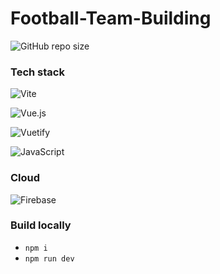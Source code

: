 # Football-Team-Building

![GitHub repo size](https://img.shields.io/github/repo-size/marcimerca/football-team-building)

### Tech stack

![Vite](https://img.shields.io/badge/vite-%23646CFF.svg?style=for-the-badge&logo=vite&logoColor=white)

![Vue.js](https://img.shields.io/badge/vuejs-%2335495e.svg?style=for-the-badge&logo=vuedotjs&logoColor=%234FC08D)

![Vuetify](https://img.shields.io/badge/Vuetify-1867C0?style=for-the-badge&logo=vuetify&logoColor=AEDDFF)

![JavaScript](https://img.shields.io/badge/javascript-%23323330.svg?style=for-the-badge&logo=javascript&logoColor=%23F7DF1E)

### Cloud

![Firebase](https://img.shields.io/badge/Firebase-yellow?style=for-the-badge&logo=Firebase&logoColor=white)

### Build locally

- `npm i`
- `npm run dev`
